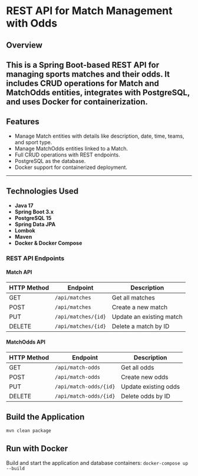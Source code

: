 # REST API for Match Management with Odds
## Overview
This is a Spring Boot-based REST API for managing sports matches and their odds. 
It includes CRUD operations for Match and MatchOdds entities, integrates with PostgreSQL, and uses Docker for containerization.
----------------------
## Features
- Manage Match entities with details like description, date, time, teams, and sport type.
- Manage MatchOdds entities linked to a Match.
- Full CRUD operations with REST endpoints.
- PostgreSQL as the database.
- Docker support for containerized deployment.
----------------------
## Technologies Used
- **Java 17**
- **Spring Boot 3.x**
- **PostgreSQL 15**
- **Spring Data JPA**
- **Lombok**
- **Maven**
- **Docker & Docker Compose**

### REST API Endpoints

#### Match API
| HTTP Method | Endpoint            | Description                |
|-------------|---------------------|----------------------------|
| GET         | `/api/matches`      | Get all matches            |
| POST        | `/api/matches`      | Create a new match         |
| PUT         | `/api/matches/{id}` | Update an existing match   |
| DELETE      | `/api/matches/{id}` | Delete a match by ID       |

#### MatchOdds API
| HTTP Method | Endpoint               | Description                |
|-------------|------------------------|----------------------------|
| GET         | `/api/match-odds`      | Get all odds               |
| POST        | `/api/match-odds`      | Create new odds            |
| PUT         | `/api/match-odds/{id}` | Update existing odds       |
| DELETE      | `/api/match-odds/{id}` | Delete odds by ID          |

## Build the Application
`mvn clean package`
## Run with Docker
Build and start the application and database containers: `docker-compose up --build`
